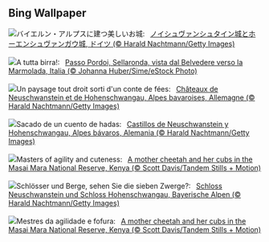 ## Bing Wallpaper
![](https://www.bing.com/th?id=OHR.AlpsCastles_JA-JP8376783369_UHD.jpg&w=1000)バイエルン・アルプスに建つ美しいお城:&nbsp;&ensp;[ノイシュヴァンシュタイン城とホーエンシュヴァンガウ城, ドイツ (© Harald Nachtmann/Getty Images)](https://www.bing.com/th?id=OHR.AlpsCastles_JA-JP8376783369_UHD.jpg)
<br><br/>
![](https://www.bing.com/th?id=OHR.ValdiFassa_IT-IT6575730533_UHD.jpg&w=1000)A tutta birra!:&nbsp;&ensp;[Passo Pordoi, Sellaronda, vista dal Belvedere verso la Marmolada, Italia (© Johanna Huber/Sime/eStock Photo)](https://www.bing.com/th?id=OHR.ValdiFassa_IT-IT6575730533_UHD.jpg)
<br><br/>
![](https://www.bing.com/th?id=OHR.AlpsCastles_FR-FR2910854727_UHD.jpg&w=1000)Un paysage tout droit sorti d'un conte de fées:&nbsp;&ensp;[Châteaux de Neuschwanstein et de Hohenschwangau, Alpes bavaroises, Allemagne (© Harald Nachtmann/Getty Images)](https://www.bing.com/th?id=OHR.AlpsCastles_FR-FR2910854727_UHD.jpg)
<br><br/>
![](https://www.bing.com/th?id=OHR.AlpsCastles_ES-ES0525825978_UHD.jpg&w=1000)Sacado de un cuento de hadas:&nbsp;&ensp;[Castillos de Neuschwanstein y Hohenschwangau, Alpes bávaros, Alemania (© Harald Nachtmann/Getty Images)](https://www.bing.com/th?id=OHR.AlpsCastles_ES-ES0525825978_UHD.jpg)
<br><br/>
![](https://www.bing.com/th?id=OHR.CheetahDay_EN-GB8942362755_UHD.jpg&w=1000)Masters of agility and cuteness:&nbsp;&ensp;[A mother cheetah and her cubs in the Masai Mara National Reserve, Kenya (© Scott Davis/Tandem Stills + Motion)](https://www.bing.com/th?id=OHR.CheetahDay_EN-GB8942362755_UHD.jpg)
<br><br/>
![](https://www.bing.com/th?id=OHR.AlpsCastles_DE-DE6522289575_UHD.jpg&w=1000)Schlösser und Berge, sehen Sie die sieben Zwerge?:&nbsp;&ensp;[Schloss Neuschwanstein und Schloss Hohenschwangau, Bayerische Alpen (© Harald Nachtmann/Getty Images)](https://www.bing.com/th?id=OHR.AlpsCastles_DE-DE6522289575_UHD.jpg)
<br><br/>
![](https://www.bing.com/th?id=OHR.CheetahDay_PT-BR9341375783_UHD.jpg&w=1000)Mestres da agilidade e fofura:&nbsp;&ensp;[A mother cheetah and her cubs in the Masai Mara National Reserve, Kenya (© Scott Davis/Tandem Stills + Motion)](https://www.bing.com/th?id=OHR.CheetahDay_PT-BR9341375783_UHD.jpg)
<br><br/>
